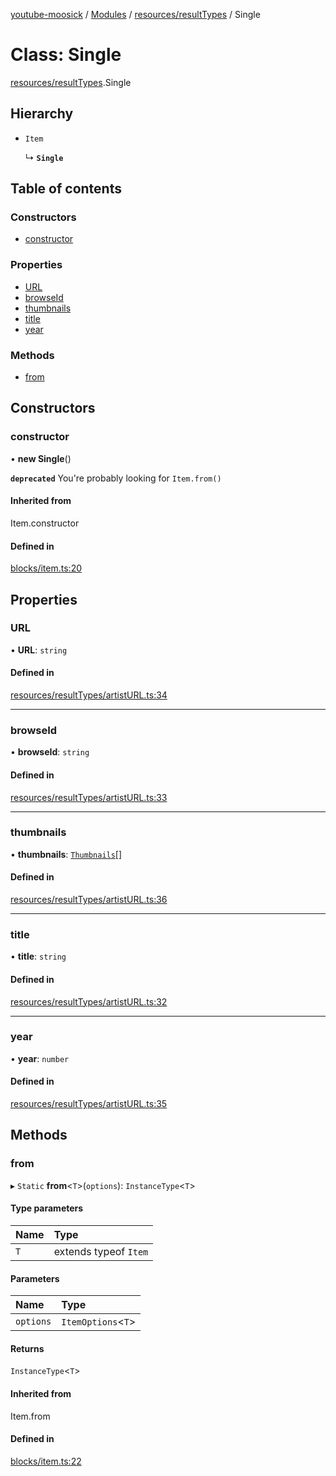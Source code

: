 [youtube-moosick](../README.md) / [Modules](../modules.md) / [resources/resultTypes](../modules/resources_resultTypes.md) / Single

# Class: Single

[resources/resultTypes](../modules/resources_resultTypes.md).Single

## Hierarchy

- `Item`

  ↳ **`Single`**

## Table of contents

### Constructors

- [constructor](resources_resultTypes.Single.md#constructor)

### Properties

- [URL](resources_resultTypes.Single.md#url)
- [browseId](resources_resultTypes.Single.md#browseid)
- [thumbnails](resources_resultTypes.Single.md#thumbnails)
- [title](resources_resultTypes.Single.md#title)
- [year](resources_resultTypes.Single.md#year)

### Methods

- [from](resources_resultTypes.Single.md#from)

## Constructors

### constructor

• **new Single**()

**`deprecated`** You're probably looking for `Item.from()`

#### Inherited from

Item.constructor

#### Defined in

[blocks/item.ts:20](https://github.com/EvasiveXkiller/youtube-moosick/blob/0c15625/src/blocks/item.ts#L20)

## Properties

### URL

• **URL**: `string`

#### Defined in

[resources/resultTypes/artistURL.ts:34](https://github.com/EvasiveXkiller/youtube-moosick/blob/0c15625/src/resources/resultTypes/artistURL.ts#L34)

___

### browseId

• **browseId**: `string`

#### Defined in

[resources/resultTypes/artistURL.ts:33](https://github.com/EvasiveXkiller/youtube-moosick/blob/0c15625/src/resources/resultTypes/artistURL.ts#L33)

___

### thumbnails

• **thumbnails**: [`Thumbnails`](resources_generalTypes.Thumbnails.md)[]

#### Defined in

[resources/resultTypes/artistURL.ts:36](https://github.com/EvasiveXkiller/youtube-moosick/blob/0c15625/src/resources/resultTypes/artistURL.ts#L36)

___

### title

• **title**: `string`

#### Defined in

[resources/resultTypes/artistURL.ts:32](https://github.com/EvasiveXkiller/youtube-moosick/blob/0c15625/src/resources/resultTypes/artistURL.ts#L32)

___

### year

• **year**: `number`

#### Defined in

[resources/resultTypes/artistURL.ts:35](https://github.com/EvasiveXkiller/youtube-moosick/blob/0c15625/src/resources/resultTypes/artistURL.ts#L35)

## Methods

### from

▸ `Static` **from**<`T`\>(`options`): `InstanceType`<`T`\>

#### Type parameters

| Name | Type |
| :------ | :------ |
| `T` | extends typeof `Item` |

#### Parameters

| Name | Type |
| :------ | :------ |
| `options` | `ItemOptions`<`T`\> |

#### Returns

`InstanceType`<`T`\>

#### Inherited from

Item.from

#### Defined in

[blocks/item.ts:22](https://github.com/EvasiveXkiller/youtube-moosick/blob/0c15625/src/blocks/item.ts#L22)
